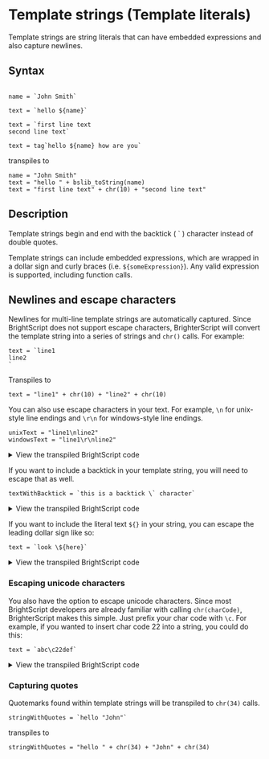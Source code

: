 # Template strings (Template literals)
Template strings are string literals that can have embedded expressions and also capture newlines. 

## Syntax
```BrighterScript

name = `John Smith`

text = `hello ${name}`

text = `first line text
second line text`

text = tag`hello ${name} how are you`
```
transpiles to
```BrightScript
name = "John Smith"
text = "hello " + bslib_toString(name)
text = "first line text" + chr(10) + "second line text"
```

## Description
Template strings begin and end with the backtick ( ` )  character instead of double quotes.

Template strings can include embedded expressions, which are wrapped in a dollar sign and curly braces (i.e. `${someExpression}`). Any valid expression is supported, including function calls.

## Newlines and escape characters
Newlines for multi-line template strings are automatically captured. Since BrightScript does not support escape characters, BrighterScript will convert the template string into a series of strings and `chr()` calls. For example:

```BrighterScript
text = `line1
line2
`
```

Transpiles to
```BrightScript
text = "line1" + chr(10) + "line2" + chr(10)
``` 

You can also use escape characters in your text. For example, `\n` for unix-style line endings and `\r\n` for windows-style line endings.
```BrighterScript
unixText = "line1\nline2"
windowsText = "line1\r\nline2"
```
<details>
  <summary>View the transpiled BrightScript code</summary>
  
```BrightScript
unixText = "line1\nline2"
windowsText = "line1\r\nline2"
```
</details>

If you want to include a backtick in your template string, you will need to escape that as well.
```BrighterScript
textWithBacktick = `this is a backtick \` character`
```
<details>
  <summary>View the transpiled BrightScript code</summary>
  
```BrightScript
textWithBacktick = "this is a backtick " + chr(96) + " character"
```
</details>

If you want to include the literal text `${}` in your string, you can escape the leading dollar sign like so:
```BrighterScript
text = `look \${here}`
```
<details>
  <summary>View the transpiled BrightScript code</summary>
  
```BrightScript
text = "look " + chr(36) + "{here}"
```
</details>

### Escaping unicode characters
You also have the option to escape unicode characters. Since most BrightScript developers are already familiar with calling `chr(charCode)`, BrighterScript makes this simple. Just prefix your char code with `\c`. For example, if you wanted to insert char code 22 into a string, you could do this:

```BrighterScript
text = `abc\c22def`
```
<details>
  <summary>View the transpiled BrightScript code</summary>
  
```BrightScript
text = "abc" + chr(22) + "def"
```
</details>

### Capturing quotes

Quotemarks found within template strings will be transpiled to `chr(34)` calls.

```BrighterScript
stringWithQuotes = `hello "John"`
```
transpiles to
```BrightScript
stringWithQuotes = "hello " + chr(34) + "John" + chr(34)
```
